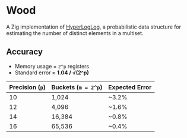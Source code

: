 # Wood

A Zig implementation of [HyperLogLog](https://en.wikipedia.org/wiki/HyperLogLog), a probabilistic data structure for estimating the number of distinct elements in a multiset.

## Accuracy

- Memory usage = `2^p` registers  
- Standard error ≈ **1.04 / √(2^p)**  

| Precision (`p`) | Buckets (`m = 2^p`) | Expected Error |
|-----------------|---------------------|----------------|
| 10              | 1,024               | ~3.2%          |
| 12              | 4,096               | ~1.6%          |
| 14              | 16,384              | ~0.8%          |
| 16              | 65,536              | ~0.4%          |

